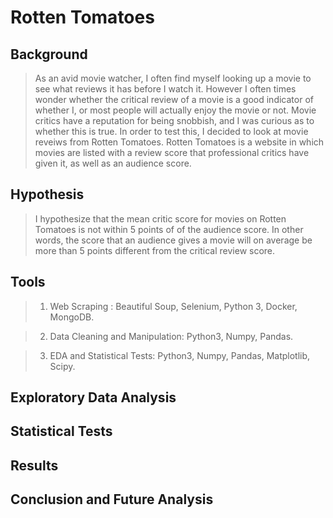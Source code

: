 # Rotten Tomatoes


## Background

>As an avid movie watcher, I often find myself looking up a movie to see what reviews it has before I watch it. However I often times wonder whether the critical review of a movie is a good indicator of whether I, or most people will actually enjoy the movie or not. Movie critics have a reputation for being snobbish, and I was curious as to whether this is true. In order to test this, I decided to look at movie reveiws from Rotten Tomatoes. Rotten Tomatoes is a website in which movies are listed with a review score that professional critics have given it, as well as an audience score.

## Hypothesis

> I hypothesize that the mean critic score for movies on Rotten Tomatoes is not within 5 points of of the audience score. In other words, the score that an audience gives a movie will on average be more than 5 points different from the critical review score.

## Tools

>1) Web Scraping : Beautiful Soup, Selenium, Python 3, Docker, MongoDB.

>2) Data Cleaning and Manipulation: Python3, Numpy, Pandas.

>3) EDA and Statistical Tests: Python3, Numpy, Pandas, Matplotlib, Scipy.


## Exploratory Data Analysis

## Statistical Tests

## Results

## Conclusion and Future Analysis
